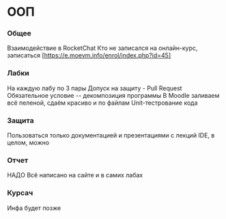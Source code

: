 #  ООП

### Общее
Взаимодействие в RocketChat
Кто не записался на онлайн-курс, записаться
[https://e.moevm.info/enrol/index.php?id=45]

### Лабки
На каждую лабу по 3 пары
Допуск на защиту - Pull Request
Обязательное условие -- декомпозиция программы
В Moodle заливаем всё пеленой, сдаём красиво и по файлам
Unit-тестрование кода

### Защита
Пользоваться только документацией и презентациями с лекций
IDE, в целом, можно

### Отчет 
НАДО
Всё написано на сайте и в самих лабах

### Курсач
Инфа будет позже
